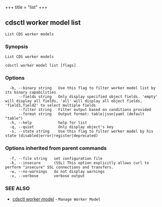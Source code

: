 +++
title = "list"
+++
## cdsctl worker model list

`List CDS worker models`

### Synopsis

`List CDS worker models`

```
cdsctl worker model list [flags]
```

### Options

```
  -b, --binary string   Use this flag to filter worker model list by its binary capabilities
      --fields string   Only display specified object fields. 'empty' will display all fields, 'all' will display all object fields, 'field1,field2' to select multiple fields
      --filter string   Filter output based on conditions provided
      --format string   Output format: table|json|yaml (default "table")
  -h, --help            help for list
  -q, --quiet           Only display object's key
  -s, --state string    Use this flag to filter worker model by his state (disabled|error|register|deprecated)
```

### Options inherited from parent commands

```
  -f, --file string   set configuration file
  -k, --insecure      (SSL) This option explicitly allows curl to perform "insecure" SSL connections and transfers.
  -w, --no-warnings   do not display warnings
  -v, --verbose       verbose output
```

### SEE ALSO

* [cdsctl worker model](/cli/cdsctl/worker/model/)	 - `Manage Worker Model`

